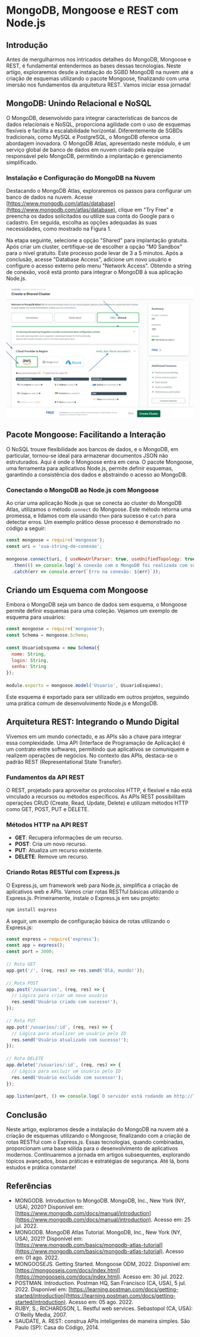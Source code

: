# MongoDB, Mongoose e REST com Node.js

## Introdução

Antes de mergulharmos nos intricados detalhes do MongoDB, Mongoose e REST, é fundamental entendermos as bases dessas tecnologias. Neste artigo, exploraremos desde a instalação do SGBD MongoDB na nuvem até a criação de esquemas utilizando o pacote Mongoose, finalizando com uma imersão nos fundamentos da arquitetura REST. Vamos iniciar essa jornada!

## MongoDB: Unindo Relacional e NoSQL

O MongoDB, desenvolvido para integrar características de bancos de dados relacionais e NoSQL, proporciona agilidade com o uso de esquemas flexíveis e facilita a escalabilidade horizontal. Diferentemente de SGBDs tradicionais, como MySQL e PostgreSQL, o MongoDB oferece uma abordagem inovadora. O MongoDB Atlas, apresentado neste módulo, é um serviço global de banco de dados em nuvem criado pela equipe responsável pelo MongoDB, permitindo a implantação e gerenciamento simplificado.

### Instalação e Configuração do MongoDB na Nuvem

Destacando o MongoDB Atlas, exploraremos os passos para configurar um banco de dados na nuvem. Acesse [https://www.mongodb.com/atlas/database](https://www.mongodb.com/atlas/database), clique em "Try Free" e preencha os dados solicitados ou utilize sua conta do Google para o cadastro. Em seguida, escolha as opções adequadas às suas necessidades, como mostrado na Figura 1.

Na etapa seguinte, selecione a opção "Shared" para implantação gratuita. Após criar um cluster, certifique-se de escolher a opção "M0 Sandbox" para o nível gratuito. Este processo pode levar de 3 a 5 minutos. Após a conclusão, acesse "Database Access", adicione um novo usuário e configure o acesso externo pelo menu "Network Access". Obtendo a string de conexão, você está pronto para integrar o MongoDB à sua aplicação Node.js.

![escolha da região do cluster a ser implantado](../assets/escolha-de-regiao-e-cluster.png)

## Pacote Mongoose: Facilitando a Interação

O NoSQL trouxe flexibilidade aos bancos de dados, e o MongoDB, em particular, tornou-se ideal para armazenar documentos JSON não estruturados. Aqui é onde o Mongoose entra em cena. O pacote Mongoose, uma ferramenta para aplicativos Node.js, permite definir esquemas, garantindo a consistência dos dados e abstraindo o acesso ao MongoDB.

### Conectando o MongoDB ao Node.js com Mongoose

Ao criar uma aplicação Node.js que se conecta ao cluster do MongoDB Atlas, utilizamos o método `connect` do Mongoose. Este método retorna uma promessa, e lidamos com ela usando `then` para sucesso e `catch` para detectar erros. Um exemplo prático desse processo é demonstrado no código a seguir:

```jsx
const mongoose = require('mongoose');
const uri = 'sua-string-de-conexao';

mongoose.connect(uri, { useNewUrlParser: true, useUnifiedTopology: true })
  .then(() => console.log('A conexão com o MongoDB foi realizada com sucesso!'))
  .catch(err => console.error(`Erro na conexão: ${err}`));
```

## Criando um Esquema com Mongoose

Embora o MongoDB seja um banco de dados sem esquema, o Mongoose permite definir esquemas para uma coleção. Vejamos um exemplo de esquema para usuários:

```jsx
const mongoose = require('mongoose');
const Schema = mongoose.Schema;

const UsuarioEsquema = new Schema({
  nome: String,
  login: String,
  senha: String
});

module.exports = mongoose.model('Usuario', UsuarioEsquema);
```

Este esquema é exportado para ser utilizado em outros projetos, seguindo uma prática comum de desenvolvimento Node.js e MongoDB.

## Arquitetura REST: Integrando o Mundo Digital

Vivemos em um mundo conectado, e as APIs são a chave para integrar essa complexidade. Uma API (Interface de Programação de Aplicação) é um contrato entre softwares, permitindo que aplicativos se comuniquem e realizem operações de negócios. No contexto das APIs, destaca-se o padrão REST (Representational State Transfer).

### Fundamentos da API REST

O REST, projetado para aproveitar os protocolos HTTP, é flexível e não está vinculado a recursos ou métodos específicos. As APIs REST possibilitam operações CRUD (Create, Read, Update, Delete) e utilizam métodos HTTP como GET, POST, PUT e DELETE.

### Métodos HTTP na API REST

- **GET**: Recupera informações de um recurso.
- **POST**: Cria um novo recurso.
- **PUT**: Atualiza um recurso existente.
- **DELETE**: Remove um recurso.

### Criando Rotas RESTful com Express.js

O Express.js, um framework web para Node.js, simplifica a criação de aplicativos web e APIs. Vamos criar rotas RESTful básicas utilizando o Express.js. Primeiramente, instale o Express.js em seu projeto:

```bash
npm install express
```

A seguir, um exemplo de configuração básica de rotas utilizando o Express.js:

```jsx
const express = require('express');
const app = express();
const port = 3000;

// Rota GET
app.get('/', (req, res) => res.send('Olá, mundo!'));

// Rota POST
app.post('/usuarios', (req, res) => {
  // Lógica para criar um novo usuário
  res.send('Usuário criado com sucesso!');
});

// Rota PUT
app.put('/usuarios/:id', (req, res) => {
  // Lógica para atualizar um usuário pelo ID
  res.send('Usuário atualizado com sucesso!');
});

// Rota DELETE
app.delete('/usuarios/:id', (req, res) => {
  // Lógica para excluir um usuário pelo ID
  res.send('Usuário excluído com sucesso!');
});

app.listen(port, () => console.log(`O servidor está rodando em http://localhost:${port}`));
```

## Conclusão

Neste artigo, exploramos desde a instalação do MongoDB na nuvem até a criação de esquemas utilizando o Mongoose, finalizando com a criação de rotas RESTful com o Express.js. Essas tecnologias, quando combinadas, proporcionam uma base sólida para o desenvolvimento de aplicativos modernos. Continuaremos a jornada em artigos subsequentes, explorando tópicos avançados, boas práticas e estratégias de segurança. Até lá, bons estudos e prática constante!

## Referências

- MONGODB. Introduction to MongoDB. MongoDB, Inc., New York (NY, USA), 2020? Disponível em: [https://www.mongodb.com/docs/manual/introduction](https://www.mongodb.com/docs/manual/introduction). Acesso em: 25 jul. 2022.
- MONGODB. MongoDB Atlas Tutorial. MongoDB, Inc., New York (NY, USA), 2021? Disponível em: [https://www.mongodb.com/basics/mongodb-atlas-tutorial](https://www.mongodb.com/basics/mongodb-atlas-tutorial). Acesso em: 01 ago. 2022.
- MONGOOSEJS. Getting Started. Mongoose ODM, 2022. Disponível em: [https://mongoosejs.com/docs/index.html](https://mongoosejs.com/docs/index.html). Acesso em: 30 jul. 2022.
- POSTMAN. Introduction. Postman HQ, San Francisco (CA, USA), 5 jul. 2022. Disponível em: [https://learning.postman.com/docs/getting-started/introduction](https://learning.postman.com/docs/getting-started/introduction). Acesso em: 05 ago. 2022.
- RUBY, S.; RICHARDSON, L. Restful web services. Sebastopol (CA, USA): O'Reilly Media, 2007.
- SAUDATE, A. REST: construa APIs inteligentes de maneira simples. São Paulo (SP): Casa do Código, 2014.
